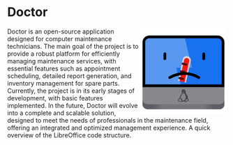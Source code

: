 # Doctor
<img align="right" width="200" src="https://raw.githubusercontent.com/Talison-Silva/doctor/c32eff932584e3fc0700bb8919093bb786fdb21f/flatpak/resources/icons/doctor.svg">

Doctor is an open-source application designed for computer maintenance technicians. The main goal of the project is to provide a robust platform for efficiently managing maintenance services, with essential features such as appointment scheduling, detailed report generation, and inventory management for spare parts.
Currently, the project is in its early stages of development, with basic features implemented. In the future, Doctor will evolve into a complete and scalable solution, designed to meet the needs of professionals in the maintenance field, offering an integrated and optimized management experience.
A quick overview of the LibreOffice code structure.
